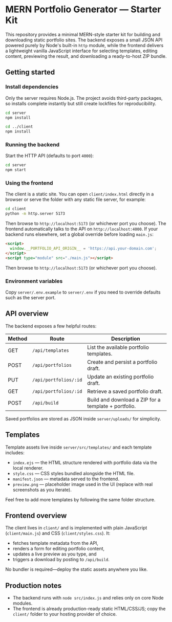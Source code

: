 # MERN Portfolio Generator — Starter Kit

This repository provides a minimal MERN-style starter kit for building and downloading static portfolio sites. The backend exposes
a small JSON API powered purely by Node's built-in `http` module, while the frontend delivers a lightweight vanilla JavaScript
interface for selecting templates, editing content, previewing the result, and downloading a ready-to-host ZIP bundle.

## Getting started

### Install dependencies

Only the server requires Node.js. The project avoids third-party packages, so installs complete instantly but still create
lockfiles for reproducibility.

```bash
cd server
npm install

cd ../client
npm install
```

### Running the backend

Start the HTTP API (defaults to port `4000`):

```bash
cd server
npm start
```

### Using the frontend

The client is a static site. You can open `client/index.html` directly in a browser or serve the folder with any static file
server, for example:

```bash
cd client
python -m http.server 5173
```

Then browse to `http://localhost:5173` (or whichever port you choose). The frontend
automatically talks to the API on `http://localhost:4000`. If your backend runs
elsewhere, set a global override before loading `main.js`:

```html
<script>
  window.__PORTFOLIO_API_ORIGIN__ = 'https://api.your-domain.com';
</script>
<script type="module" src="./main.js"></script>
```
Then browse to `http://localhost:5173` (or whichever port you choose).

### Environment variables

Copy `server/.env.example` to `server/.env` if you need to override defaults such as the server port.

## API overview

The backend exposes a few helpful routes:

| Method | Route                 | Description                                           |
| ------ | --------------------- | ----------------------------------------------------- |
| GET    | `/api/templates`      | List the available portfolio templates.               |
| POST   | `/api/portfolios`     | Create and persist a portfolio draft.                 |
| PUT    | `/api/portfolios/:id` | Update an existing portfolio draft.                   |
| GET    | `/api/portfolios/:id` | Retrieve a saved portfolio draft.                     |
| POST   | `/api/build`          | Build and download a ZIP for a template + portfolio.  |

Saved portfolios are stored as JSON inside `server/uploads/` for simplicity.

## Templates

Template assets live inside `server/src/templates/` and each template includes:

- `index.ejs` — the HTML structure rendered with portfolio data via the local renderer.
- `style.css` — CSS styles bundled alongside the HTML file.
- `manifest.json` — metadata served to the frontend.
- `preview.png` — placeholder image used in the UI (replace with real screenshots as you iterate).

Feel free to add more templates by following the same folder structure.

## Frontend overview

The client lives in `client/` and is implemented with plain JavaScript (`client/main.js`) and CSS (`client/styles.css`). It:

- fetches template metadata from the API,
- renders a form for editing portfolio content,
- updates a live preview as you type, and
- triggers a download by posting to `/api/build`.

No bundler is required—deploy the static assets anywhere you like.

## Production notes

- The backend runs with `node src/index.js` and relies only on core Node modules.
- The frontend is already production-ready static HTML/CSS/JS; copy the `client/` folder to your hosting provider of choice.
